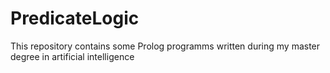 # PredicateLogic
This repository contains some Prolog programms written during my master degree in artificial intelligence
